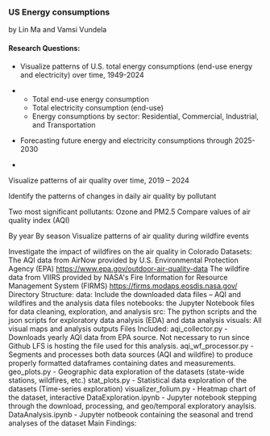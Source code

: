 ### US Energy consumptions

by Lin Ma and Vamsi Vundela 

#### Research Questions:
- Visualize patterns of U.S. total energy consumptions (end-use energy and electricity) over time, 1949-2024
-   + Total end-use energy consumption
    + Total electricity consumption (end-use)
    + Energy consumptions by sector: Residential, Commercial, Industrial, and Transportation 

- Forecasting future energy and electricity consumptions through 2025-2030
- 




Visualize patterns of air quality over time, 2019 – 2024

Identify the patterns of changes in daily air quality by pollutant

Two most significant pollutants: Ozone and PM2.5
Compare values of air quality index (AQI) 

By year
By season
Visualize patterns of air quality during wildfire events

Investigate the impact of wildfires on the air quality in Colorado
Datasets:
The AQI data from AirNow provided by U.S. Environmental Protection Agency (EPA) https://www.epa.gov/outdoor-air-quality-data
The wildfire data from VIIRS provided by NASA's Fire Information for Resource Management System (FIRMS) https://firms.modaps.eosdis.nasa.gov/
Directory Structure:
data: Include the downloaded data files – AQI and wildfires and the analysis data files
notebooks: the Jupyter Notebook files for data cleaning, exploration, and analysis
src: The python scripts and the json scripts for exploratory data analysis (EDA) and data analysis
visuals: All visual maps and analysis outputs
Files Included:
aqi_collector.py - Downloads yearly AQI data from EPA source. Not necessary to run since Github LFS is hosting the file used for this analysis.
aqi_wf_processor.py - Segments and processes both data sources (AQI and wildfire) to produce properly formatted dataframes containing dates and measurements.
geo_plots.py - Geographic data exploration of the datasets (state-wide stations, wildfires, etc.)
stat_plots.py - Statistical data exploration of the datasets (Time-series exploration)
visualizer_folium.py - Heatmap chart of the dataset, interactive
DataExploration.ipynb - Jupyter notebook stepping through the download, processing, and geo/temporal exploratory anaylsis.
DataAnalysis.ipynb - Jupyter notbeook containing the seasonal and trend analyses of the dataset
Main Findings:
